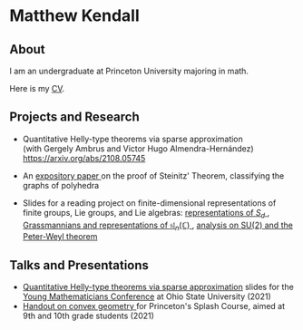 # Matthew Kendall

## About
I am an undergraduate at Princeton University majoring in math.

Here is my <a href="/assets/Kendall_CV_22.pdf" target="_blank"> CV</a>.

## Projects and Research
- Quantitative Helly-type theorems via sparse approximation <br> (with Gergely Ambrus and Victor Hugo Almendra-Hernández)  <br> <a href="https://arxiv.org/abs/2108.05745">https://arxiv.org/abs/2108.05745 </a>

-   An <a href="/assets/steinitz.pdf" target="_blank"> expository paper </a> on the proof of Steinitz' Theorem, classifying the graphs of polyhedra
  
-   Slides for a reading project on finite-dimensional representations of finite groups, Lie groups, and Lie algebras: <a href="/assets/lec_Sn-reps.pdf" target="_blank"> representations of $S_d$ </a> , <a href="/assets/grassmannians.pdf" target="_blank"> Grassmannians and representations of $\mathfrak{sl}_n(\mathbb{C})$ </a>, <a href="/assets/lec_su2.pdf" target="_blank"> analysis on $\mathrm{SU}(2)$ and the Peter-Weyl theorem </a>

## Talks and Presentations

-  <a href="/assets/helly-diameter_presentation.pdf" target="_blank"> Quantitative Helly-type theorems via sparse approximation</a> slides for the [Young Mathematicians Conference](https://ymc.osu.edu/about) at Ohio State University (2021)
- <a href="/assets/I-hate-geometry-change-my-mind.pdf" target="_blank"> Handout on convex geometry </a> for Princeton's Splash Course, aimed at 9th and 10th grade students (2021)
